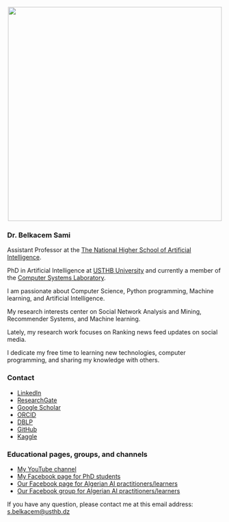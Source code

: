 <p align="center"> <img src="https://avatars1.githubusercontent.com/u/33413333?s=460&u=d80b53345a329cc365bbbc1d23348cf027a783db&v=4" width=500> </p>

### Dr. Belkacem Sami

Assistant Professor at the [The National Higher School of Artificial Intelligence](https://ensia.edu.dz/).

PhD in Artificial Intelligence at [USTHB University](https://www.usthb.dz/en) and currently a member of the [Computer Systems Laboratory](https://www.lsi.usthb.dz/).

I am passionate about Computer Science, Python programming, Machine learning, and Artificial Intelligence.

My research interests center on Social Network Analysis and Mining, Recommender Systems, and Machine learning.

Lately, my research work focuses on Ranking news feed updates on social media.

I dedicate my free time to learning new technologies, computer programming, and sharing my knowledge with others.

### Contact

- [LinkedIn](https://dz.linkedin.com/in/sami-belkacem-364720a5)
- [ResearchGate](https://www.researchgate.net/profile/Sami_Belkacem)
- [Google Scholar](https://scholar.google.fr/citations?user=b4KNt4cAAAAJ&hl=fr)
- [ORCID](https://orcid.org/0000-0002-7259-9054)
- [DBLP](https://dblp.uni-trier.de/pid/208/7638.html)
- [GitHub](https://github.com/SamBelkacem)
- [Kaggle](https://www.kaggle.com/sambelkacem)

### Educational pages, groups, and channels

- [My YouTube channel](https://www.youtube.com/channel/UCK4I6z3WjfOM71z-tc-TpmA)
- [My Facebook page for PhD students](https://web.facebook.com/PhD-tips-tools-and-tricks-101192682345124)
- [Our Facebook page for Algerian AI practitioners/learners](https://web.facebook.com/AlgerianAIBD)
- [Our Facebook group for Algerian AI practitioners/learners](https://web.facebook.com/groups/930784020685830)

If you have any question, please contact me at this email address: s.belkacem@usthb.dz
